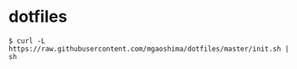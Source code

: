 dotfiles
===

```
$ curl -L https://raw.githubusercontent.com/mgaoshima/dotfiles/master/init.sh | sh
```

